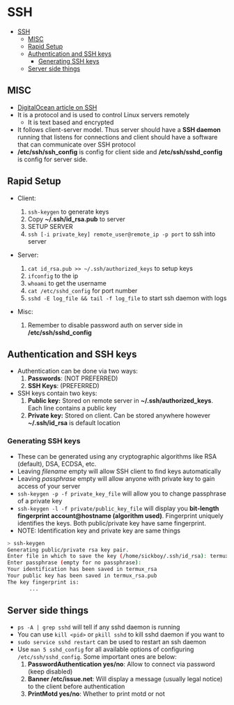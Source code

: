 # SSH

- [SSH](#ssh)
  - [MISC](#misc)
  - [Rapid Setup](#rapid-setup)
  - [Authentication and SSH keys](#authentication-and-ssh-keys)
    - [Generating SSH keys](#generating-ssh-keys)
  - [Server side things](#server-side-things)

## MISC

- [DigitalOcean article on SSH](https://www.digitalocean.com/community/tutorials/ssh-essentials-working-with-ssh-servers-clients-and-keys#ssh-overview)
- It is a protocol and is used to control Linux servers remotely
  - It is text based and encrypted
- It follows client-server model. Thus server should have a **SSH daemon** running that listens for connections and client should have a software that can communicate over SSH protocol
- **/etc/ssh/ssh_config** is config for client side and **/etc/ssh/sshd_config** is config for server side.

## Rapid Setup

- Client:
  1. `ssh-keygen` to generate keys
  2. Copy **~/.ssh/id_rsa.pub** to server
  3. SETUP SERVER
  4. `ssh [-i private_key] remote_user@remote_ip -p port` to ssh into server

- Server:
  1. `cat id_rsa.pub >> ~/.ssh/authorized_keys` to setup keys
  2. `ifconfig` to the ip
  3. `whoami` to get the username
  4. `cat /etc/sshd_config` for port number
  5. `sshd -E log_file && tail -f log_file` to start ssh daemon with logs

- Misc:
  1. Remember to disable password auth on server side in **/etc/ssh/sshd_config**

## Authentication and SSH keys

- Authentication can be done via two ways:
  1. **Passwords**: (NOT PREFERRED)
  2. **SSH Keys**: (PREFERRED)
- SSH keys contain two keys:
  1. **Public key:** Stored on remote server in **~/.ssh/authorized_keys**. Each line contains a public key
  2. **Private key:** Stored on client. Can be stored anywhere however **~/.ssh/id_rsa** is default location

### Generating SSH keys

- These can be generated using any cryptographic algorithms like RSA (default), DSA, ECDSA, etc.
- Leaving *filename* empty will allow SSH client to find keys automatically
- Leaving *passphrase* empty will allow anyone with private key to gain access of your server
- `ssh-keygen -p -f private_key_file` will allow you to change passphrase of a private key
- `ssh-keygen -l -f private/public_key_file` will display you **bit-length fingerprint account@hostname (algorithm used)**. Fingerprint uniquely identifies the keys. Both public/private key have same fingerprint.
- NOTE: Identification key and private key are same things

```bash
> ssh-keygen
Generating public/private rsa key pair.
Enter file in which to save the key (/home/sickboy/.ssh/id_rsa): termux_rsa
Enter passphrase (empty for no passphrase):
Your identification has been saved in termux_rsa
Your public key has been saved in termux_rsa.pub
The key fingerprint is:
       ...
```

## Server side things

- `ps -A | grep sshd` will tell if any sshd daemon is running
- You can use `kill <pid>` or `pkill sshd` to kill sshd daemon if you want to
- `sudo service sshd restart` can be used to restart an ssh daemon
- Use `man 5 sshd_config` for all available options of configuring `/etc/ssh/sshd_config`. Some important ones are below:
  1. **PasswordAuthentication yes/no**: Allow to connect via password (keep disabled)
  2. **Banner /etc/issue.net**: Will display a message (usually legal notice) to the client before authentication
  3. **PrintMotd yes/no**: Whether to print motd or not